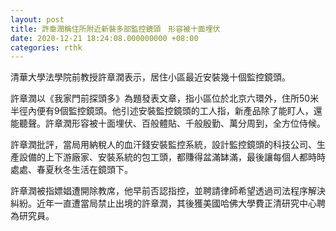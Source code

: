 ```yaml
---
layout: post
title: 許章潤稱住所附近新裝多部監控鏡頭　形容被十面埋伏
date: 2020-12-21 18:24:08.000000000 +08:00
categories: rthk
---
```


清華大學法學院前教授許章潤表示，居住小區最近安裝幾十個監控鏡頭。

許章潤以《我家門前探頭多》為題發表文章，指小區位於北京六環外，住所50米半徑內便有9個監控鏡頭。他引述安裝監控鏡頭的工人指，新產品除了能盯人，還能聽聲。許章潤形容被十面埋伏、百般體貼、千般殷勤、萬分周到，全方位侍候。

許章潤批評，當局用納稅人的血汗錢安裝監控系統，設計監控鏡頭的科技公司、生產設備的上下游廠家、安裝系統的包工頭，都賺得盆滿缽滿，最後讓每個人都時時處處、春夏秋冬生活在鏡頭下。

許章潤被指嫖娼遭開除教席，他早前否認指控，並聘請律師希望透過司法程序解決糾紛。近年一直遭當局禁止出境的許章潤，其後獲美國哈佛大學費正清研究中心聘為研究員。
